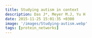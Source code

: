 ```yaml
---
title: Studying autism in context
description: Das J*, Meyer M.J, Yu H
date: 2015-11-25 15:01:35 +0300
image: '/images/Studying-autism.webp'
tags: [protein_networks]
---
```

